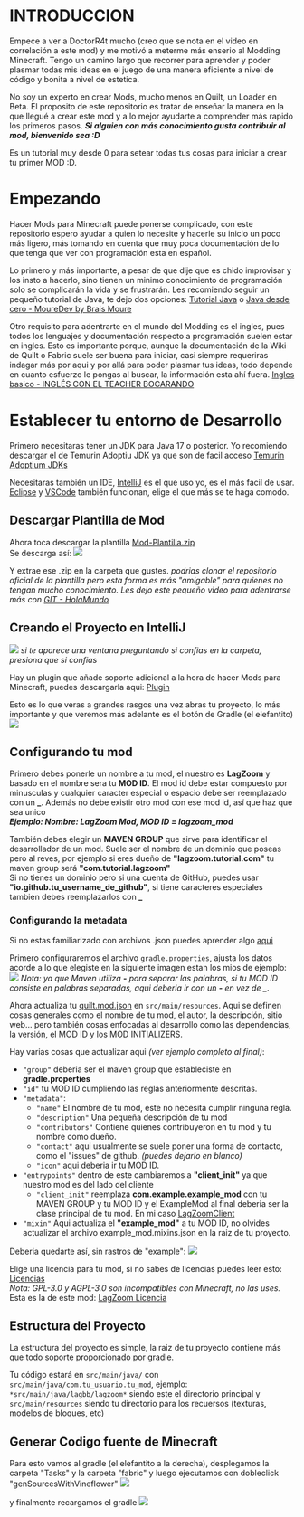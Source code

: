 # INTRODUCCION
Empece a ver a DoctorR4t mucho (creo que se nota en el video en correlación a este mod) y me motivó a meterme más enserio al Modding Minecraft. Tengo un camino largo que recorrer para aprender y poder plasmar todas mis ideas en el juego de una manera eficiente a nivel de código y bonita a nivel de estetica.

No soy un experto en crear Mods, mucho menos en Quilt, un Loader en Beta. El proposito de este repositorio es tratar de enseñar la manera en la que llegué a crear este mod y a lo mejor ayudarte a comprender más rapido los primeros pasos. 
***Si alguien con más conocimiento gusta contribuir al mod, bienvenido sea :D***

Es un tutorial muy desde 0 para setear todas tus cosas para iniciar a crear tu primer MOD :D.

# Empezando
Hacer Mods para Minecraft puede ponerse complicado, con este repositorio espero ayudar a quien lo necesite y hacerle su inicio un poco más ligero, más tomando en cuenta que muy poca documentación de lo que tenga que ver con programación esta en español. 

Lo primero y más importante, a pesar de que dije que es chido improvisar y los insto a hacerlo, sino tienen un minimo conocimiento de programación solo se complicarán la vida y se frustrarán. Les recomiendo seguir un pequeño tutorial de Java, te dejo dos opciones: [Tutorial Java](https://www.google.com/search?q=java+tutorial+espa%C3%B1ol&rlz=1C1ONGR_esGT1026GT1026&oq=Java+tutorial+espa%C3%B1o&gs_lcrp=EgZjaHJvbWUqBwgAEAAYgAQyBwgAEAAYgAQyBggBEEUYOTIICAIQABgWGB4yCAgDEAAYFhgeMgwIBBAAGAoYDxgWGB4yCAgFEAAYFhgeMggIBhAAGBYYHjIICAcQABgWGB4yCggIEAAYDxgWGB6oAgCwAgE&sourceid=chrome&ie=UTF-8) o [Java desde cero - MoureDev by Brais Moure](https://www.youtube.com/watch?v=W86KTBSiX2o)

Otro requisito para adentrarte en el mundo del Modding es el ingles, pues todos los lenguajes y documentación respecto a programación suelen estar en ingles. Esto es importante porque, aunque la documentación de la Wiki de Quilt o Fabric suele ser buena para iniciar, casi siempre requeriras indagar más por aqui y por allá para poder plasmar tus ideas, todo depende en cuanto esfuerzo le pongas al buscar, la información esta ahí fuera.
[Ingles basico - INGLÉS CON EL TEACHER BOCARANDO](https://youtu.be/GWS3PCBFVgI)

# Establecer tu entorno de Desarrollo
Primero necesitaras tener un JDK para Java 17 o posterior. Yo recomiendo descargar el de Temurin Adoptiu JDK ya que son de facil acceso [Temurin Adoptium JDKs](https://adoptium.net/temurin/releases/)<br/>

Necesitaras también un IDE, [IntelliJ](https://www.jetbrains.com/idea/) es el que uso yo, es el más facil de usar. <br/>
[Eclipse](https://www.eclipse.org/topics/ide/) y [VSCode](https://code.visualstudio.com/) también funcionan, elige el que más se te haga comodo.

## Descargar Plantilla de Mod
Ahora toca descargar la plantilla [Mod-Plantilla.zip](https://github.com/QuiltMC/quilt-template-mod) <br/>
Se descarga así:
![](docs/imagenes_tutorial/descargar_zip.png)

Y extrae ese .zip en la carpeta que gustes.
*podrias clonar el repositorio oficial de la plantilla pero esta forma es más "amigable" para quienes no tengan mucho conocimiento. Les dejo este pequeño video para adentrarse más con [GIT - HolaMundo](https://youtu.be/VdGzPZ31ts8)*

## Creando el Proyecto en IntelliJ
![](docs/imagenes_tutorial/crear_proyecto_intellij.png)
*si te aparece una ventana preguntando si confias en la carpeta, presiona que si confias*

Hay un plugin que añade soporte adicional a la hora de hacer Mods para Minecraft, puedes descargarla aqui: [Plugin](https://plugins.jetbrains.com/plugin/8327-minecraft-development)

Esto es lo que veras a grandes rasgos una vez abras tu proyecto, lo más importante y que veremos más adelante es el botón de Gradle (el elefantito)
![](docs/imagenes_tutorial/idea_grandes_rasgos.png)

## Configurando tu mod
Primero debes ponerle un nombre a tu mod, el nuestro es **LagZoom** y basado en el nombre sera tu **MOD ID**. El mod id debe estar compuesto por minusculas y cualquier caracter especial o espacio debe ser reemplazado con un **_**. Además no debe existir otro mod con ese mod id, así que haz que sea unico<br/>
***Ejemplo: Nombre: LagZoom Mod,  MOD ID = lagzoom_mod***

También debes elegir un **MAVEN GROUP** que sirve para identificar el desarrollador de un mod. Suele ser el nombre de un dominio que poseas pero al reves, por ejemplo si eres dueño de **"lagzoom.tutorial.com"** tu maven group será **"com.tutorial.lagzoom"** <br/>
Si no tienes un dominio pero si una cuenta de GitHub, puedes usar **"io.github.tu_username_de_github"**, si tiene caracteres especiales tambien debes reemplazarlos con **_**

### Configurando la metadata

Si no estas familiarizado con archivos .json puedes aprender algo [aqui](https://developer.mozilla.org/es/docs/Learn/JavaScript/Objects/JSON)<br/>

Primero configuraremos el archivo `gradle.properties`, ajusta los datos acorde a lo que elegiste en la siguiente imagen estan los mios de ejemplo:
![](docs/imagenes_tutorial/gradle_properties.png)
*Nota: ya que Maven utiliza **-** para separar las palabras, si tu MOD ID consiste en palabras separadas, aqui deberia ir con un **-** en vez de **_***.

Ahora actualiza tu [quilt.mod.json](src/main/resources/quilt.mod.json) en `src/main/resources`. Aqui se definen cosas generales como el nombre de tu mod, el autor, la descripción, sitio web... pero también cosas enfocadas al desarrollo como las dependencias, la versión, el MOD ID y los MOD INITIALIZERS. <br/>

Hay varias cosas que actualizar aqui *(ver ejemplo completo al final)*:
- `"group"` deberia ser el maven group que estableciste en **gradle.properties**
- `"id"` tu MOD ID cumpliendo las reglas anteriormente descritas.
- `"metadata"`:
  - `"name"` El nombre de tu mod, este no necesita cumplir ninguna regla.
  - `"description"` Una pequeña descripción de tu mod
  - `"contributors"` Contiene quienes contribuyeron en tu mod y tu nombre como dueño. 
  - `"contact"` aqui usualmente se suele poner una forma de contacto, como el "issues" de github. *(puedes dejarlo en blanco)*
  - `"icon"` aqui deberia ir tu MOD ID.
- `"entrypoints"` dentro de este cambiaremos a **"client_init"** ya que nuestro mod es del lado del cliente <br/>
  - `"client_init"`  reemplaza **com.example.example_mod** con tu MAVEN GROUP y tu MOD ID y el ExampleMod al final deberia ser la clase principal de tu mod. En mi caso [LagZoomClient](src/main/java/lagbb/lagzoom/common/client/LagZoomClient)
- `"mixin"` Aqui actualiza el **"example_mod"** a tu MOD ID, no olvides actualizar el archivo example_mod.mixins.json en la raiz de tu proyecto. <br/>

Deberia quedarte así, sin rastros de "example":
![](docs/imagenes_tutorial/quilt_mod_json.png)


Elige una licencia para tu mod, si no sabes de licencias puedes leer esto: [Licencias](https://choosealicense.com/) <br/>
*Nota: GPL-3.0 y AGPL-3.0 son incompatibles con Minecraft, no las uses.*
Esta es la de este mod: [LagZoom Licencia](LICENSE.md)

## Estructura del Proyecto
La estructura del proyecto es simple, la raiz de tu proyecto contiene más que todo soporte proporcionado por gradle.

Tu código estará en `src/main/java/` con `src/main/java/com.tu_usuario.tu_mod`, ejemplo: `*src/main/java/lagbb/lagzoom*` siendo este el directorio principal y `src/main/resources` siendo tu directorio para los recuersos (texturas, modelos de bloques, etc)

## Generar Codigo fuente de Minecraft
Para esto vamos al gradle (el elefantito a la derecha), desplegamos la carpeta "Tasks" y la carpeta "fabric" y luego ejecutamos con dobleclick "genSourcesWithVineflower"
![](docs/imagenes_tutorial/gradle_vineflower.png)

y finalmente recargamos el gradle
![](docs/imagenes_tutorial/gradle_recarga.png)






